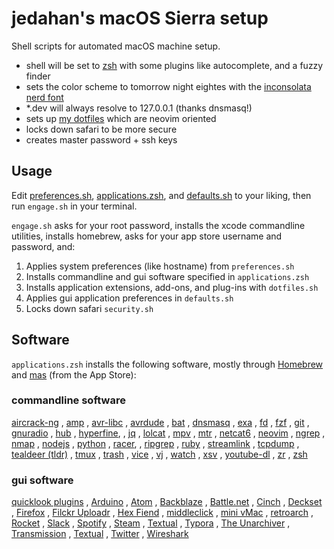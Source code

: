# jedahan's macOS Sierra setup

Shell scripts for automated macOS machine setup.

- shell will be set to [zsh](zsh.org) with some plugins like autocomplete, and a fuzzy finder
- sets the color scheme to tomorrow night eightes with the [inconsolata nerd font](http://levien.com/type/myfonts/inconsolata.html)
- *.dev will always resolve to 127.0.0.1 (thanks dnsmasq!)
- sets up [my dotfiles](https://github.com/jedahan/dotfiles) which are neovim oriented
- locks down safari to be more secure
- creates master password + ssh keys

## Usage

Edit [preferences.sh](/preferences.sh), [applications.zsh](/applications.zsh), and [defaults.sh](/defaults.sh) to your liking, then run `engage.sh` in your terminal.

`engage.sh` asks for your root password, installs the xcode commandline utilities, installs homebrew, asks for your app store username and password, and:

  1. Applies system preferences (like hostname) from `preferences.sh`
  2. Installs commandline and gui software specified in `applications.zsh`
  3. Installs application extensions, add-ons, and plug-ins with `dotfiles.sh`
  4. Applies gui application preferences in `defaults.sh`
  5. Locks down safari `security.sh`

## Software

`applications.zsh` installs the following software, mostly through [Homebrew](http://brew.sh) and [mas](https://github.com/mas-cli/mas) (from the App Store):

### commandline software

[aircrack-ng](aircrack-ng.org)
, [amp](amp.rs)
, [avr-libc](www.nongnu.org/avr-libc)
, [avrdude](www.nongnu.org/avrdude)
, [bat](github.com/sharkdp/bat)
, [dnsmasq](thekelleys.org.uk/dnsmasq/doc.html)
, [exa](the.exa.website/)
, [fd](github.com/sharkdp/fd)
, [fzf](github.com/junegunn/fzf)
, [git](git-scm.com)
, [gnuradio](gnuradio.org)
, [hub](hub.github.com)
, [hyperfine](github.com/sharkdp/hyperfine),
, [jq](stedolan.github.io/jq)
, [lolcat](github.com/ur0/lolcat)
, [mpv](mpv.io)
, [mtr](www.bitwizard.nl/mtr)
, [netcat6](deepspace6.net/projects/netcat6.html)
, [neovim](neovim.io)
, [ngrep](ngrep.sourceforge.net)
, [nmap](nmap.org)
, [nodejs](nodejs.org)
, [python](python.org)
, [racer](github.com/racer-rust/racer),
, [ripgrep](blog.burntsushi.net/ripgrep)
, [ruby](ruby-lang.org)
, [streamlink](streamlink.github.io)
, [tcpdump](tcpdump.org)
, [tealdeer (tldr)](github.com/dbrgn/tealdeer)
, [tmux](tmux.github.io)
, [trash](hasseg.org/trash)
, [vice](vice-emu.sourceforge.net)
, [vj](github.com/busyloop/vj)
, [watch](procps.sourceforge.net)
, [xsv](github.com/BurntSushi/xsv)
, [youtube-dl](rg3.github.io/youtube-dl)
, [zr](github.com/jedahan/zr)
, [zsh](zsh.org)

### gui software

[quicklook plugins](github.com/sindresorhus/quick-look-plugins)
, [Arduino](arduino.cc)
, [Atom](atom.io)
, [Backblaze](backblaze.com)
, [Battle.net](battle.net)
, [Cinch](irradiatedsoftware.com/cinch/)
, [Deckset](google.com/?g=deckset)
, [Firefox](mozilla.org)
, [Filckr Uploadr](www.flickr.com/tools)
, [Hex Fiend](ridiculousfish.com/hexfiend)
, [middleclick](rouge41.com/labs)
, [mini vMac](www.gryphel.com/c/minivmac)
, [retroarch](www.retroarch.com)
, [Rocket](matthewpalmer.net/rocket)
, [Slack](slack.com)
, [Spotify](spotify.com)
, [Steam](steampowered.com)
, [Textual](codeux.com/textual)
, [Typora](typora.io)
, [The Unarchiver](theunarchiver.com)
, [Transmission](transmissionbt.com)
, [Textual](codeux.com/textual)
, [Twitter](twitter.com)
, [Wireshark](wireshark.org)
